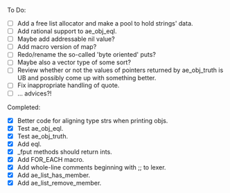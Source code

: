 To Do:
- [ ] Add a free list allocator and make a pool to hold strings' data.
- [ ] Add rational support to ae_obj_eql.
- [ ] Maybe add addressable nil value?
- [ ] Add macro version of map?
- [ ] Redo/rename the so-called 'byte oriented' puts?
- [ ] Maybe also a vector type of some sort?
- [ ] Review whether or not the values of pointers returned by ae_obj_truth is UB and possibly come up with something better.
- [ ] Fix inappropriate handling of quote.
- [ ] ... advices?!

Completed:
- [x] Better code for aligning type strs when printing objs.
- [x] Test ae_obj_eql.
- [x] Test ae_obj_truth.
- [x] Add eql.
- [x] _fput methods should return ints.
- [x] Add FOR_EACH macro.
- [x] Add whole-line comments beginning with ;; to lexer.
- [x] Add ae_list_has_member.
- [x] Add ae_list_remove_member.
